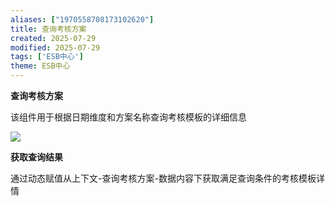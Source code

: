 ```yaml
---
aliases: ["1970558708173102620"]
title: 查询考核方案
created: 2025-07-29
modified: 2025-07-29
tags: ['ESB中心']
theme: ESB中心
---
```


**查询考核方案**

该组件用于根据日期维度和方案名称查询考核模板的详细信息

![](https://myhelpdoc.oss-cn-heyuan.aliyuncs.com/mdimages/8b2bbe7dbf7d3c03c94f8f0e876694fc.jpg)

**获取查询结果**

通过动态赋值从上下文-查询考核方案-数据内容下获取满足查询条件的考核模板详情


